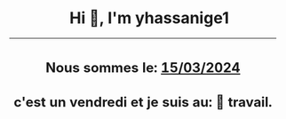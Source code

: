 <h1 align='center'>Hi 👋, I'm yhassanige1</h1>
<div align='center'>

|<h2 align='center'>Nous sommes le: <u>15/03/2024</u></h2><h2 align='center'>c'est un vendredi et je suis au: 🏢 travail.</h2>|
|---
</div>